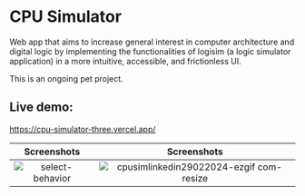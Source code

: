 # CPU Simulator
Web app that aims to increase general interest in computer architecture and digital logic by implementing
the functionalities of logisim (a logic simulator application) in a more intuitive, accessible, and frictionless UI.

This is an ongoing pet project.

## Live demo:
https://cpu-simulator-three.vercel.app/

Screenshots             |  Screenshots
:-------------------------:|:-------------------------:
![select-behavior](https://github.com/user-attachments/assets/157f1521-940e-4636-a6f9-c2468e8f84ac)  |  ![cpusimlinkedin29022024-ezgif com-resize](https://github.com/user-attachments/assets/e6f972ea-fb42-4185-8b1c-e5345f646af1)
